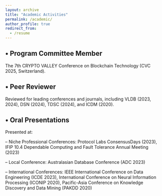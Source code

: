 ```yaml
---
layout: archive
title: "Academic Activities"
permalink: /academic/
author_profile: true
redirect_from:
  - /resume
---
```


• Program Committee Member
-

The 7th CRYPTO VALLEY Conference on Blockchain Technology (CVC 2025, Switzerland).

• Peer Reviewer
-

Reviewed for leading conferences and journals, including VLDB (2023, 2024), DSN (2024), TDSC (2024), and ICDM (2020).

• Oral Presentations
-

Presented at:

– Niche Professional Conferences: Protocol Labs ConsensusDays (2023), IFIP 10.4 Dependable Computing and Fault Tolerance Annual Meeting (2023)

– Local Conference: Australasian Database Conference (ADC 2023)

– International Conferences: IEEE International Conference on Data Engineering (ICDE 2023), International Conference on Neural Information Processing (ICONIP 2020), Pacific-Asia Conference on Knowledge Discovery and Data Mining (PAKDD 2020)
